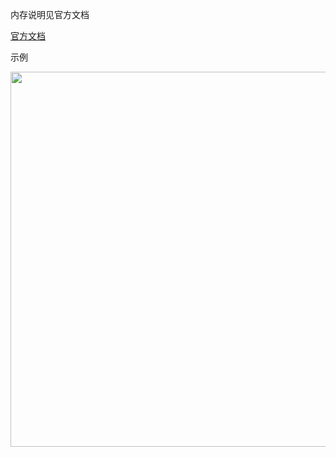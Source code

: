 内存说明见官方文档

[官方文档](https://ci.apache.org/projects/flink/flink-docs-release-1.13/zh/docs/deployment/memory/mem_setup_tm/)

示例  
<div align="center"> <img width="600px" src="https://gitee.com/squancher/bigdata_notes/raw/master/pictures/flink-memory.png"/> </div>

